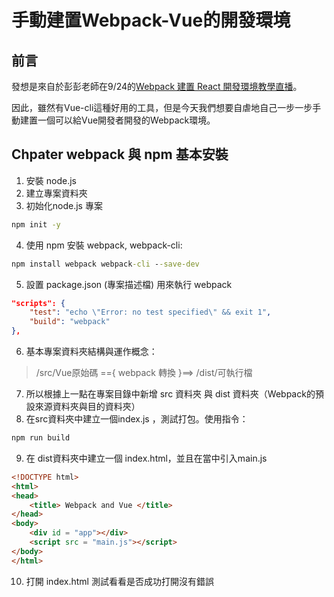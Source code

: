 # 手動建置Webpack-Vue的開發環境

## 前言

發想是來自於彭彭老師在9/24的[Webpack 建置 React 開發環境教學直播](https://youtu.be/YN2hwa4_ins)。

因此，雖然有Vue-cli這種好用的工具，但是今天我們想要自虐地自己一步一步手動建置一個可以給Vue開發者開發的Webpack環境。


## Chpater webpack 與 npm 基本安裝

1. 安裝 node.js
2. 建立專案資料夾
3. 初始化node.js 專案 
```bat
npm init -y
```
4. 使用 npm 安裝 webpack, webpack-cli:
```bat 
npm install webpack webpack-cli --save-dev 
```

5. 設置 package.json (專案描述檔) 用來執行 webpack
		
```json
"scripts": {
	"test": "echo \"Error: no test specified\" && exit 1",
	"build": "webpack"
},		 
```
		

6. 基本專案資料夾結構與運作概念：

> /src/Vue原始碼  =={ webpack 轉換 }==> /dist/可執行檔

7. 所以根據上一點在專案目錄中新增 src 資料夾 與 dist 資料夾（Webpack的預設來源資料夾與目的資料夾）
8. 在src資料夾中建立一個index.js ，測試打包。使用指令： 
```bat
npm run build
```

9. 在 dist資料夾中建立一個 index.html，並且在當中引入main.js
```html
<!DOCTYPE html>
<html>
<head>
	<title> Webpack and Vue </title>
</head>
<body>
	<div id = "app"></div>
	<script src = "main.js"></script>
</body>
</html>

```
10. 打開 index.html 測試看看是否成功打開沒有錯誤


